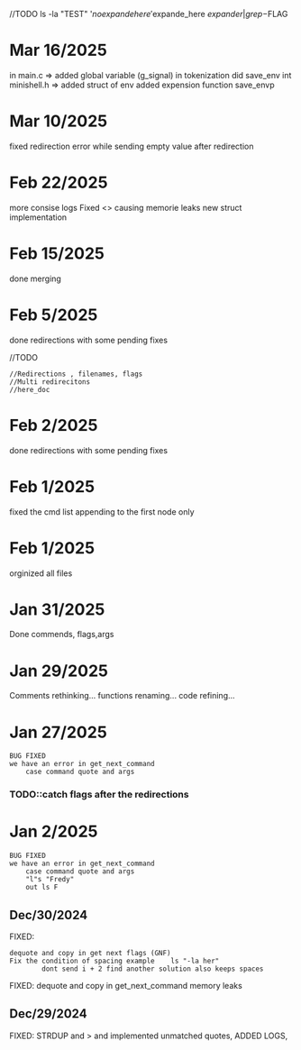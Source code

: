 //TODO 
   ls -la "TEST"  '$noexpande here'$expande_here $expander | grep -$FLAG   



# Mar 16/2025
   
   in main.c => 
               added global variable (g_signal)
               in tokenization did save_env
   int minishell.h =>
               added struct of env
               added expension function
               save_envp

# Mar 10/2025
   
   fixed redirection error while sending empty value after redirection

# Feb 22/2025
   
   more consise logs
   Fixed <> causing memorie leaks <fbicandy>
   new struct implementation

# Feb 15/2025

   done merging

# Feb 5/2025

   done redirections with some pending fixes

//TODO 

    //Redirections , filenames, flags
    //Multi redirecitons
    //here_doc

# Feb 2/2025

   done redirections with some pending fixes

# Feb 1/2025

   fixed the cmd list appending to the first node only

# Feb 1/2025

   orginized all files

# Jan 31/2025

   Done commends, flags,args

# Jan 29/2025

   Comments rethinking...
   functions renaming...
   code refining...
   
# Jan 27/2025

    BUG FIXED 
    we have an error in get_next_command 
        case command quote and args

### TODO::catch flags after the redirections

# Jan 2/2025

    BUG FIXED 
    we have an error in get_next_command 
        case command quote and args
        "l"s "Fredy"
        out ls F

## Dec/30/2024

FIXED: 

    dequote and copy in get next flags (GNF)
    Fix the condition of spacing example    ls "-la her"
            dont send i + 2 find another solution also keeps spaces

FIXED: 
    dequote and copy in get_next_command
    memory leaks

## Dec/29/2024
   
   FIXED: STRDUP and > and implemented unmatched quotes, ADDED LOGS,